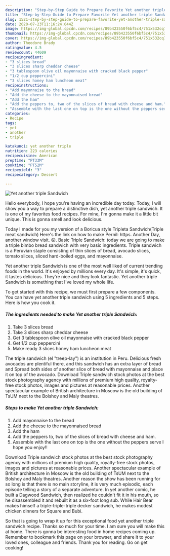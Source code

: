 ```yaml
---
description: "Step-by-Step Guide to Prepare Favorite Yet another triple Sandwich"
title: "Step-by-Step Guide to Prepare Favorite Yet another triple Sandwich"
slug: 1521-step-by-step-guide-to-prepare-favorite-yet-another-triple-sandwich
date: 2020-07-23T11:16:24.044Z
image: https://img-global.cpcdn.com/recipes/89b423550f6bf5c4/751x532cq70/yet-another-triple-sandwich-recipe-main-photo.jpg
thumbnail: https://img-global.cpcdn.com/recipes/89b423550f6bf5c4/751x532cq70/yet-another-triple-sandwich-recipe-main-photo.jpg
cover: https://img-global.cpcdn.com/recipes/89b423550f6bf5c4/751x532cq70/yet-another-triple-sandwich-recipe-main-photo.jpg
author: Theodore Brady
ratingvalue: 4.5
reviewcount: 44609
recipeingredient:
- "3 slices bread"
- "3 slices sharp cheddar cheese"
- "3 tablespoon olive oil mayonnaise with cracked black pepper"
- "1/2 cup peppercini"
- "3 slices honey ham luncheon meat"
recipeinstructions:
- "Add mayonnaise to the bread"
- "Add the cheese to the mayonnaised bread"
- "Add the ham"
- "Add the peppers to, two of the slices of bread with cheese and ham."
- "Assemble with the last one on top is the one without the peppers serve I hope you enjoy!!"
categories:
- Recipe
tags:
- yet
- another
- triple

katakunci: yet another triple 
nutrition: 223 calories
recipecuisine: American
preptime: "PT33M"
cooktime: "PT52M"
recipeyield: "3"
recipecategory: Dessert

---
```



![Yet another triple Sandwich](https://img-global.cpcdn.com/recipes/89b423550f6bf5c4/751x532cq70/yet-another-triple-sandwich-recipe-main-photo.jpg)

Hello everybody, I hope you're having an incredible day today. Today, I will show you a way to prepare a distinctive dish, yet another triple sandwich. It is one of my favorites food recipes. For mine, I'm gonna make it a little bit unique. This is gonna smell and look delicious.

Today I made for you my version of a Boricua style Tripleta Sandwich(Triple meat sandwich) Here&#39;s the link on how to make Pernil: https. Another Day, another window visit. ☹️. Basic Triple Sandwich: today we are going to make a triple bimbo bread sandwich with very basic ingredients. Triple sandwich is a Peruvian staple consisting of thin slices of bread, avocado slices, tomato slices, sliced hard-boiled eggs, and mayonnaise.

Yet another triple Sandwich is one of the most well liked of current trending foods in the world. It's enjoyed by millions every day. It's simple, it's quick, it tastes delicious. They're nice and they look fantastic. Yet another triple Sandwich is something that I've loved my whole life.


To get started with this recipe, we must first prepare a few components. You can have yet another triple sandwich using 5 ingredients and 5 steps. Here is how you cook it.

<!--inarticleads1-->

##### The ingredients needed to make Yet another triple Sandwich:

1. Take 3 slices bread
1. Take 3 slices sharp cheddar cheese
1. Get 3 tablespoon olive oil mayonnaise with cracked black pepper
1. Get 1/2 cup peppercini
1. Make ready 3 slices honey ham luncheon meat


The triple sandwich (el &#34;treep-lay&#34;) is an institution in Peru. Delicious fresh avocados are plentiful there, and this sandwich has an extra layer of bread and Spread both sides of another slice of bread with mayonnaise and place it on top of the avocado. Download Triple sandwich stock photos at the best stock photography agency with millions of premium high quality, royalty-free stock photos, images and pictures at reasonable prices. Another spectacular example of British architecture in Moscow is the old building of TsUM next to the Bolshoy and Maly theatres. 

<!--inarticleads2-->

##### Steps to make Yet another triple Sandwich:

1. Add mayonnaise to the bread
1. Add the cheese to the mayonnaised bread
1. Add the ham
1. Add the peppers to, two of the slices of bread with cheese and ham.
1. Assemble with the last one on top is the one without the peppers serve I hope you enjoy!!


Download Triple sandwich stock photos at the best stock photography agency with millions of premium high quality, royalty-free stock photos, images and pictures at reasonable prices. Another spectacular example of British architecture in Moscow is the old building of TsUM next to the Bolshoy and Maly theatres. Another reason the show has been running for so long is that there is no main storyline, it is very much episodic, each episode telling a story of a separate adventure. In yet another comic, he built a Dagwood Sandwich, then realized he couldn&#39;t fit it in his mouth, so he disassembled it and rebuilt it as a six-foot long sub. While Hair Bear makes himself a triple-triple-triple decker sandwich, he makes modest chicken dinners for Square and Bubi. 

So that is going to wrap it up for this exceptional food yet another triple sandwich recipe. Thanks so much for your time. I am sure you will make this at home. There is gonna be interesting food in home recipes coming up. Remember to bookmark this page on your browser, and share it to your loved ones, colleague and friends. Thank you for reading. Go on get cooking!
